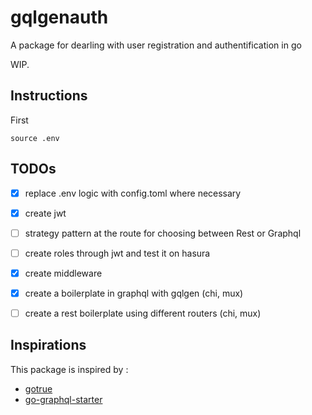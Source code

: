 # gqlgenauth
A package for dearling with user registration and authentification in go 

WIP.


## Instructions 

First 
```shell
source .env
```


## TODOs

- [x] replace .env logic with config.toml where necessary
- [x] create jwt
- [ ] strategy pattern at the route for choosing between Rest or Graphql
- [ ] create roles through jwt and test it on hasura
- [x] create middleware
- [x] create a boilerplate in graphql with gqlgen (chi, mux)
- [ ] create a rest boilerplate using different routers (chi, mux)


## Inspirations
This package is inspired by :
- [gotrue](https://github.com/netlify/gotrue)
- [go-graphql-starter](https://github.com/OscarYuen/go-graphql-starter/issues/22)